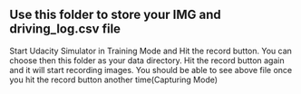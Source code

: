 ## Use this folder to store your IMG and driving_log.csv file

 Start Udacity Simulator in Training Mode and Hit the record button.
You can choose then this folder as your data directory.
Hit the record button again and it will start recording images.
You should be able to see above file once you hit the record button another time(Capturing Mode)
